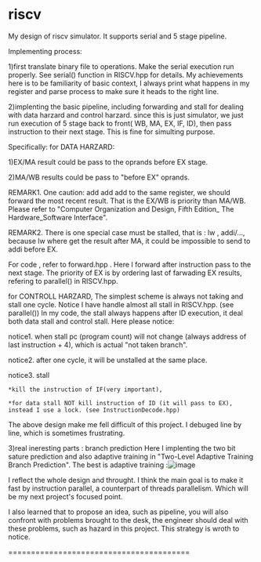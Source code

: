 # riscv
My design of  riscv simulator. It supports serial and 5 stage pipeline.

Implementing process:

1)first translate binary file to operations. Make the serial execution run properly. See serial() function in RISCV.hpp for details. 
My achievements here is to be familiarity of basic context, I always print what happens in my register and parse process to make sure it heads to the right line. 

2)implenting the basic pipeline, including forwarding and stall for dealing with data harzard and control harzard. 
since this is just simulator, we just run execution of 5 stage back to front( WB, MA, EX, IF, ID), then pass instruction to their next stage. This is fine for simulting purpose.

Specifically:
for DATA HARZARD:

1)EX/MA result could be pass to the oprands before EX stage.

2)MA/WB results could be pass to "before EX" oprands.

REMARK1. One caution: add add add to the same register, we should forward the most recent result. That is the EX/WB is priority than MA/WB. Please refer to "Computer Organization and Design, Fifth Edition_ The Hardware_Software Interface". 

REMARK2. There is one special case must be stalled, that is :
lw , addi/…, because lw where get the result after MA, it could be impossible to send to addi before EX.

For code , refer to forward.hpp . Here I forward after instruction pass to the next stage. The priority of EX is by ordering last of farwading EX results, refering to parallel() in RISCV.hpp.

for CONTROLL HARZARD,
The simplest scheme is always not taking and stall one cycle. Notice I have handle almost all stall in RISCV.hpp. (see parallel())
In my code, the stall always happens after ID execution, it deal both data stall and control stall.
Here please notice:

notice1. when stall pc (program count) will not change (always address of last instruction + 4), which is actual "not taken branch".

notice2. after one cycle, it will be unstalled at the same place. 

notice3. stall 

	*kill the instruction of IF(very important), 
	
	*for data stall NOT kill instruction of ID (it will pass to EX), instead I use a lock. (see InstructionDecode.hpp)
	
The above design make me fell difficult of this project. I debuged line by line, which is sometimes frustrating.

3)real ineresting parts : branch prediction Here I implenting the two bit sature prediction and also adaptive training in "Two-Level Adaptive Training Branch Prediction".
The best is adaptive training :![image](https://user-images.githubusercontent.com/43036142/149615779-c5f4d3d1-e190-4db1-826f-72788640aece.png)

I reflect the whole design and throught. I think the main goal is to make it fast by instruction parallel, a counterpart of threads parallelism. Which will be my next project's focused point.

I also learned that to propose an idea, such as pipeline, you will also confront with problems brought to the desk, the engineer should deal with these problems, such as hazard in this project. This strategy is wroth to notice. 



========================================
